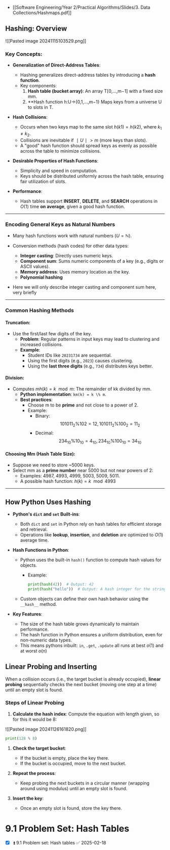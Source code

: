 - [[Software Engineering/Year 2/Practical Algorithms/Slides/3. Data Collections/Hashmaps.pdf]]
## Hashing: Overview

![[Pasted image 20241115103529.png]]

### Key Concepts:

- **Generalization of Direct-Address Tables**:
    - Hashing generalizes direct-address tables by introducing a **hash function**.
    - Key components:
        1. **Hash table (bucket array)**: An array T[0,…,m−1] with a fixed size mm.
        2. **Hash function h:U→{0,1,…,m−1} Maps keys from a universe U to slots in T.
        
- **Hash Collisions**:
    - Occurs when two keys map to the same slot $h(k1)=h(k2)$, where $k_1≠k_2$.
    - Collisions are inevitable if $∣U∣>m$ (more keys than slots).
    - A "good" hash function should spread keys as evenly as possible across the table to minimize collisions.
    
- **Desirable Properties of Hash Functions**:
    - Simplicity and speed in computation.
    - Keys should be distributed uniformly across the hash table, ensuring fair utilization of slots.
    
- **Performance**:
    - Hash tables support **INSERT**, **DELETE**, and **SEARCH** operations in $O(1)$ time **on average**, given a good hash function.

---

### Encoding General Keys as Natural Numbers

- Many hash functions work with natural numbers ($U = \mathbb{N}$).
- Conversion methods (hash codes) for other data types:
	
    - **Integer casting**: Directly uses numeric keys.
    - **Component sum**: Sums numeric components of a key (e.g., digits or ASCII values).
    - **Memory address**: Uses memory location as the key.
    - **Polynomial hashing**
    
- Here we will only describe integer casting and component sum here, very briefly

---

### Common Hashing Methods

#### Truncation:
- Use the first/last few digits of the key.
    - **Problem**: Regular patterns in input keys may lead to clustering and increased collisions.
    - **Example**:
        - Student IDs like `20231734` are sequential.
        - Using the first digits (e.g., `2023`) causes clustering.
        - Using the **last three digits** (e.g., `734`) distributes keys better.

#### Division:
- Computes $mh(k) = k \mod m$: The remainder of kk divided by mm.
    - **Python implementation**: `km(k) = k \% m`.
    - **Best practices**:
        - Choose m to be **prime** and not close to a power of 2.
        - Example:
            - Binary: $$ 101011_{2} \% 102 = 12, 101011_{2} \% 100_{2} = 11_{2} $$
            - Decimal: $$234_{10} \% 10_{10} = 4_{10}, 234_{10} \% 100_{10} = 34_{10}$$
#### Choosing Mm (Hash Table Size):
- Suppose we need to store ~5000 keys.
- Select mm as a **prime number** near 5000 but not near powers of 2:
    - Examples: 4987, 4993, 4999, 5003, 5009, 5011.
    - A possible hash function: $h(k) = k \mod 4993$

---
## How Python Uses Hashing
- **Python's `dict` and `set` Built-ins**:
    - Both `dict` and `set` in Python rely on hash tables for efficient storage and retrieval.
    - Operations like **lookup**, **insertion**, and **deletion** are optimized to $O(1)$ average time.
    
- **Hash Functions in Python**:
    - Python uses the built-in `hash()` function to compute hash values for objects.
        - Example:
            
            ```python
            print(hash(42))  # Output: 42
            print(hash("hello"))  # Output: A hash integer for the string "hello"
            ```
            
    - Custom objects can define their own hash behavior using the `__hash__` method.
    
- **Key Features**:
    - The size of the hash table grows dynamically to maintain performance.
    - The hash function in Python ensures a uniform distribution, even for non-numeric data types.
    - This means pythons inbuilt: `in`, `.get`, `.update` all runs at best $o(1)$ and at worst $o(n)$

## Linear Probing and Inserting

When a collision occurs (i.e., the target bucket is already occupied), **linear probing** sequentially checks the next bucket (moving one step at a time) until an empty slot is found.

### Steps of Linear Probing

1. **Calculate the hash index**: Compute the equation with length given, so for this it would be 8:

![[Pasted image 20241126161820.png]]

```python
print(128 % 8)
```

    
1. **Check the target bucket**:
    - If the bucket is empty, place the key there.
    - If the bucket is occupied, move to the next bucket.
    
2. **Repeat the process**:
    - Keep probing the next buckets in a circular manner (wrapping around using modulus) until an empty slot is found.
    
3. **Insert the key**:
	- Once an empty slot is found, store the key there.

# 9.1 Problem Set: Hash Tables
- [x] ⏫ 9.1 Problem set: Hash tables ✅ 2025-02-18

